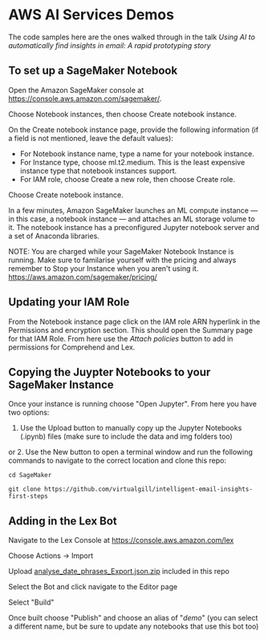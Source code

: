 # AWS AI Services Demos

The code samples here are the ones walked through in the talk _Using AI to automatically find insights in email: A rapid prototyping story_

## To set up a SageMaker Notebook
Open the Amazon SageMaker console at https://console.aws.amazon.com/sagemaker/.

Choose Notebook instances, then choose Create notebook instance.

On the Create notebook instance page, provide the following information (if a field is not mentioned, leave the default values):
 - For Notebook instance name, type a name for your notebook instance.
 - For Instance type, choose ml.t2.medium. This is the least expensive instance type that notebook instances support.
 - For IAM role, choose Create a new role, then choose Create role. 

Choose Create notebook instance.

In a few minutes, Amazon SageMaker launches an ML compute instance — in this case, a notebook instance — and attaches an ML storage volume to it. The notebook instance has a preconfigured Jupyter notebook server and a set of Anaconda libraries.

NOTE: You are charged while your SageMaker Notebook Instance is running. Make sure to familarise yourself with the pricing and always remember to Stop your Instance when you aren't using it.
https://aws.amazon.com/sagemaker/pricing/


## Updating your IAM Role
From the Notebook instance page click on the IAM role ARN hyperlink in the Permissions and encryption section.
This should open the Summary page for that IAM Role.
From here use the _Attach policies_ button to add in permissions for Comprehend and Lex.


## Copying the Juypter Notebooks to your SageMaker Instance
Once your instance is running choose "Open Jupyter". From here you have two options:

1. Use the Upload button to manually copy up the Jupyter Notebooks (.ipynb) files (make sure to include the data and img folders too)

or 2. Use the New button to open a terminal window and run the following commands to navigate to the correct location and clone this repo: 

```cd SageMaker```

```git clone https://github.com/virtualgill/intelligent-email-insights-first-steps```


## Adding in the Lex Bot
Navigate to the Lex Console at https://console.aws.amazon.com/lex

Choose Actions -> Import

Upload [analyse_date_phrases_Export.json.zip](analyse_date_phrases_Export.json.zip) included in this repo

Select the Bot and click navigate to the Editor page

Select "Build"

Once built choose "Publish" and choose an alias of "*demo*" (you can select a different name, but be sure to update any notebooks that use this bot too)
